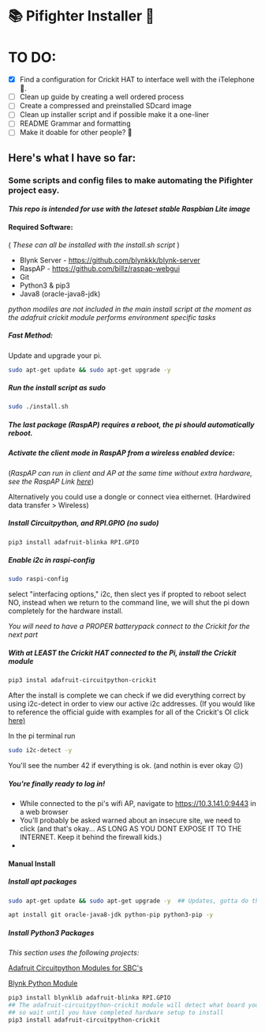 # :books: Pifighter Installer :rocket:

# TO DO:
- [x] Find a configuration for Crickit HAT to interface well with the iTelephone :iphone:.
- [ ] Clean up guide by creating a well ordered process
- [ ] Create a compressed and preinstalled SDcard image
- [ ] Clean up installer script and if possible make it a one-liner
- [ ] README Grammar and formatting
- [ ] Make it doable for other people?  :grimacing:

## Here's what I have so far:


### Some scripts and config files to make automating the Pifighter project easy. 
#### _This repo is intended for use with the lateset stable Raspbian Lite image_
#### Required Software:
( _These can all be installed with the install.sh script_ )
* Blynk Server - https://github.com/blynkkk/blynk-server
* RaspAP - https://github.com/billz/raspap-webgui
* Git
* Python3 & pip3
* Java8 (oracle-java8-jdk)

_python modiles are not included in the main install script at the moment_
_as the adafruit crickit module performs environment specific tasks_

##### Fast Method:
Update and upgrade your pi.
```bash
sudo apt-get update && sudo apt-get upgrade -y
```

##### Run the install script as sudo
```bash
sudo ./install.sh
```

##### The last package (_RaspAP_) requires a reboot, the pi should automatically reboot.

##### Activate the client mode in RaspAP from a wireless enabled device: 
(_RaspAP can run in client and AP at the same time without extra hardware, see the RaspAP Link [here](https://github.com/billz/raspap-webgui#simultaneous-ap-and-wifi-client)_) 

Alternatively you could use a dongle or connect viea eithernet. (Hardwired data transfer > Wireless)

##### Install Circuitpython, and RPI.GPIO (no sudo)
```bash
pip3 install adafruit-blinka RPI.GPIO
```
##### Enable i2c in raspi-config
```bash
sudo raspi-config
```
select "interfacing options," i2c, then slect yes 
if propted to reboot select NO, instead when we return to the command line, we will
shut the pi down completely for the hardware install. 

_You will need to have a *PROPER* batterypack connect to the Crickit for the next part_


##### With at LEAST the Crickit HAT connected to the Pi, install the Crickit module
```bash
pip3 instal adafruit-circuitpython-crickit
```
After the install is complete we can check if we did everything correct by using 
i2c-detect in order to view our active i2c addresses. (If you would like to reference the official guide
with examples for all of the Crickit's OI click [here)](https://learn.adafruit.com/adafruit-crickit-hat-for-raspberry-pi-linux-computers/python-installation)

In the pi terminal run
```bash
sudo i2c-detect -y
```
You'll see the number 42 if everything is ok. (and nothin is ever okay :neutral_face:)

##### You're finally ready to log in! 
* While connected to the pi's wifi AP, navigate to https://10.3.141.0:9443 in a web browser
* You'll probably be asked warned about an insecure site, we need to click 
(and that's okay... AS LONG AS YOU DONT EXPOSE IT TO THE INTERNET. Keep it behind the firewall kids.)
* 


#### Manual Install

##### Install apt packages
```bash
sudo apt-get update && sudo apt-get upgrade -y  ## Updates, gotta do them

apt install git oracle-java8-jdk python-pip python3-pip -y
```

##### Install Python3 Packages 
_This section uses the following projects:_

[Adafruit Circuitpython Modules for SBC's](https://github.com/adafruit/Adafruit_Blinka)

[Blynk Python Module](https://github.com/blynkkk/lib-python)

```bash
pip3 install blynklib adafruit-blinka RPI.GPIO 
## The adafruit-circuitpython-crickit module will detect what board you are using
## so wait until you have completed hardware setup to install
pip3 install adafruit-circuitpython-crickit
```
